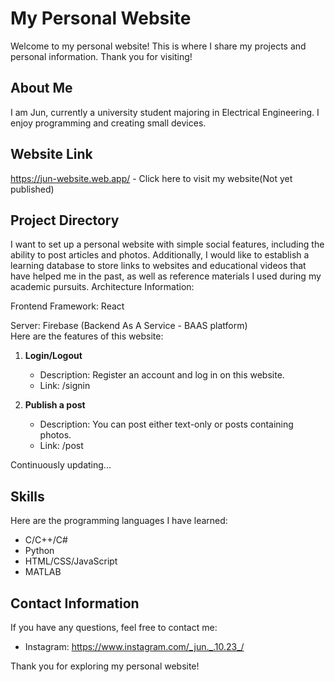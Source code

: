 # My Personal Website

Welcome to my personal website! This is where I share my projects and personal information. Thank you for visiting!

## About Me

I am Jun, currently a university student majoring in Electrical Engineering. I enjoy programming and creating small devices.

## Website Link

https://jun-website.web.app/ - Click here to visit my website(Not yet published)

## Project Directory

I want to set up a personal website with simple social features, including the ability to post articles and photos. Additionally, I would like to establish a learning database to store links to websites and educational videos that have helped me in the past, as well as reference materials I used during my academic pursuits.
<be>
Architecture Information:

Frontend Framework: React

Server: Firebase (Backend As A Service - BAAS platform)
<br>
Here are the features of this website:

1. **Login/Logout**
   - Description: Register an account and log in on this website.
   - Link: /signin
     
2. **Publish a post**
   - Description: You can post either text-only or posts containing photos.
   - Link: /post

Continuously updating...

## Skills

Here are the programming languages I have learned:

- C/C++/C#
- Python
- HTML/CSS/JavaScript
- MATLAB

## Contact Information

If you have any questions, feel free to contact me:

- Instagram: https://www.instagram.com/_jun._.10.23_/


Thank you for exploring my personal website!
